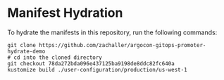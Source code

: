 # Manifest Hydration

To hydrate the manifests in this repository, run the following commands:

```shell
git clone https://github.com/zachaller/argocon-gitops-promoter-hydrate-demo
# cd into the cloned directory
git checkout 78da272bda096e437125ba9198de8ddc82fc640a
kustomize build ./user-configuration/production/us-west-1
```
